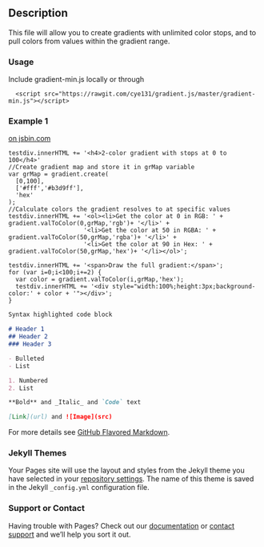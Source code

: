 ## Description
This file will allow you to create gradients with unlimited color stops, and to pull colors from values within the gradient range.

### Usage
Include gradient-min.js locally or through
```
  <script src="https://rawgit.com/cye131/gradient.js/master/gradient-min.js"></script>
```


### Example 1
<a class="jsbin-embed" href="https://jsbin.com/togipupovu/embed"> on jsbin.com</a><script src="https://static.jsbin.com/js/embed.min.js?4.1.4"></script>
```
testdiv.innerHTML += '<h4>2-color gradient with stops at 0 to 100</h4>'
//Create gradient map and store it in grMap variable
var grMap = gradient.create(
  [0,100],
  ['#fff','#b3d9ff'],
  'hex'
);
//Calculate colors the gradient resolves to at specific values
testdiv.innerHTML += '<ol><li>Get the color at 0 in RGB: ' + gradient.valToColor(0,grMap,'rgb')+ '</li>' +
                     '<li>Get the color at 50 in RGBA: ' + gradient.valToColor(50,grMap,'rgba')+ '</li>' +
                     '<li>Get the color at 90 in Hex: ' + gradient.valToColor(50,grMap,'hex')+ '</li></ol>';

testdiv.innerHTML += '<span>Draw the full gradient:</span>';
for (var i=0;i<100;i+=2) {
  var color = gradient.valToColor(i,grMap,'hex');
  testdiv.innerHTML += '<div style="width:100%;height:3px;background-color:' + color + '"></div>';
}
```


```markdown
Syntax highlighted code block

# Header 1
## Header 2
### Header 3

- Bulleted
- List

1. Numbered
2. List

**Bold** and _Italic_ and `Code` text

[Link](url) and ![Image](src)
```

For more details see [GitHub Flavored Markdown](https://guides.github.com/features/mastering-markdown/).

### Jekyll Themes

Your Pages site will use the layout and styles from the Jekyll theme you have selected in your [repository settings](https://github.com/cye131/gradient.js/settings). The name of this theme is saved in the Jekyll `_config.yml` configuration file.

### Support or Contact

Having trouble with Pages? Check out our [documentation](https://help.github.com/categories/github-pages-basics/) or [contact support](https://github.com/contact) and we’ll help you sort it out.
